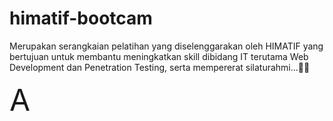 # himatif-bootcam

Merupakan serangkaian pelatihan yang diselenggarakan oleh HIMATIF yang bertujuan untuk membantu meningkatkan skill dibidang IT terutama Web Development dan Penetration Testing, serta mempererat silaturahmi…🎉🎉

<font size="10">A</font>
